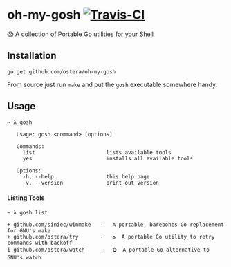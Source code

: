 # oh-my-gosh [![Travis-CI](https://api.travis-ci.org/ostera/oh-my-gosh.svg)](https://travis-ci.org/ostera/oh-my-gosh)
:scream: A collection of Portable Go utilities for your Shell

## Installation

```
go get github.com/ostera/oh-my-gosh
```

From source just run `make` and put the `gosh` executable somewhere handy.

## Usage

```
~ λ gosh

   Usage: gosh <command> [options]

   Commands:
     list                       lists available tools
     yes                        installs all available tools

   Options:
     -h, --help                 this help page
     -v, --version              print out version

```

#### Listing Tools

```
~ λ gosh list

+ github.com/siniec/winmake   -   A portable, barebones Go replacement for GNU's make
+ github.com/ostera/try       -   ♻️  A portable Go utility to retry commands with backoff
i github.com/ostera/watch     -   ⌚  A portable Go alternative to GNU's watch

```
